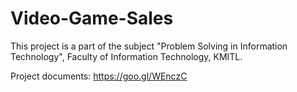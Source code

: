 # Video-Game-Sales
This project is a part of the subject "Problem Solving in Information Technology", Faculty of Information Technology, KMITL.

Project documents: https://goo.gl/WEnczC
